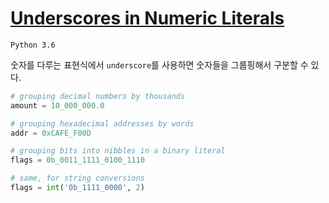 # [Underscores in Numeric Literals](https://www.python.org/dev/peps/pep-0515/)

`Python 3.6`

숫자를 다루는 표현식에서 `underscore`를 사용하면 숫자들을 그룹핑해서 구분할 수 있다. 

```python
# grouping decimal numbers by thousands
amount = 10_000_000.0

# grouping hexadecimal addresses by words
addr = 0xCAFE_F00D

# grouping bits into nibbles in a binary literal
flags = 0b_0011_1111_0100_1110

# same, for string conversions
flags = int('0b_1111_0000', 2)
```
